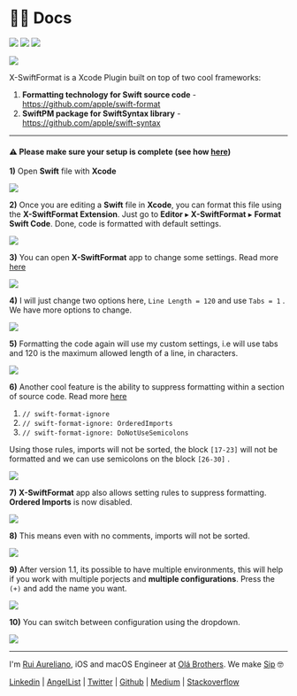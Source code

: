 # 👨‍🏫 Docs

[![](https://img.shields.io/badge/MIT-License-0f73b4.svg)](./LICENSE.md) [![](https://img.shields.io/badge/swift-5.7-0f73b4.svg)](https://swift.org/blog/swift-5.7-released/) [![](https://img.shields.io/badge/docs-1.3-0f73b4.svg)](./DOCS.md)

![](./assets/readme/xsf_header.png)

X-SwiftFormat is a Xcode Plugin built on top of two cool frameworks:

1. **Formatting technology for Swift source code** - https://github.com/apple/swift-format
1. **SwiftPM package for SwiftSyntax library** - https://github.com/apple/swift-syntax

---

#### ⚠️ Please make sure your setup is complete (see how [here](./README.md))

**1)** Open **Swift** file with **Xcode**

![](./assets/docs/1.png)

**2)** Once you are editing a **Swift** file in **Xcode**, you can format this file using the **X-SwiftFormat Extension**. Just go to **Editor** ▸ **X-SwiftFormat** ▸ **Format Swift Code**. Done, code is formatted with default settings.

![](./assets/docs/2.png)

**3)** You can open **X-SwiftFormat** app to change some settings. Read more [here](https://github.com/apple/swift-format/blob/master/Documentation/Configuration.md)

![](./assets/docs/3.png)

**4)** I will just change two options here, `Line Length = 120` and use `Tabs = 1` . We have more options to change.

![](./assets/docs/4.png)

**5)** Formatting the code again will use my custom settings, i.e will use tabs and 120 is the maximum allowed length of a line, in characters.

![](./assets/docs/5.png)

**6)** Another cool feature is the ability to suppress formatting within a section of source code. Read more [here](https://github.com/apple/swift-format/blob/master/Documentation/IgnoringSource.md)

1. `// swift-format-ignore`
1. `// swift-format-ignore: OrderedImports`
1. `// swift-format-ignore: DoNotUseSemicolons`

Using those rules, imports will not be sorted, the block `[17-23]` will not be formatted and we can use semicolons on the block `[26-30]` .

![](./assets/docs/6.png)

**7)** **X-SwiftFormat** app also allows setting rules to suppress formatting. **Ordered Imports** is now disabled.

![](./assets/docs/7.png)

**8)** This means even with no comments, imports will not be sorted.

![](./assets/docs/8.png)

**9)** After version 1.1, its possible to have multiple environments, this will help if you work with multiple porjects and **multiple configurations**. Press the `(+)` and add the name you want.

![](./assets/docs/9.png)

**10)** You can switch between configuration using the dropdown.

![](./assets/docs/10.png)

---

I'm [Rui Aureliano](http://ruiaureliano.com), iOS and macOS Engineer at [Olá Brothers](https://theolabrothers.com). We make [Sip](https://sipapp.io) 🤓

[Linkedin](https://www.linkedin.com/in/ruiaureliano) | [AngelList](https://angel.co/ruiaureliano) | [Twitter](https://twitter.com/ruiaureliano) | [Github](https://github.com/ruiaureliano) | [Medium](https://medium.com/@ruiaureliano) | [Stackoverflow](https://stackoverflow.com/users/881095/ruiaureliano)
